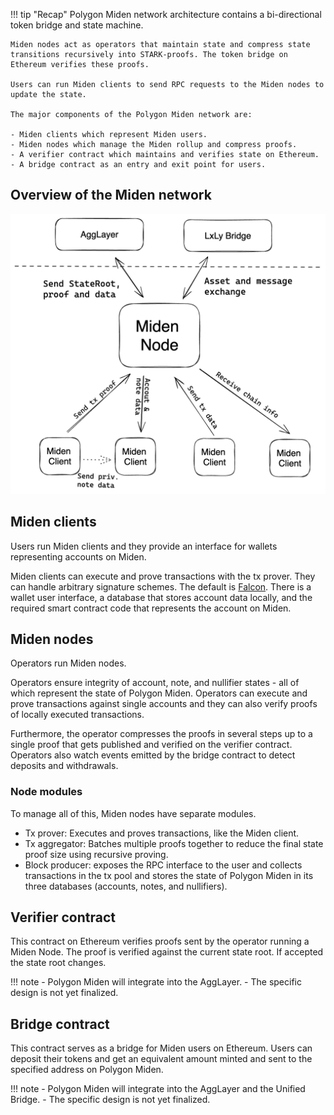 !!! tip "Recap"
    Polygon Miden network architecture contains a bi-directional token bridge and state machine. 

    Miden nodes act as operators that maintain state and compress state transitions recursively into STARK-proofs. The token bridge on Ethereum verifies these proofs. 

    Users can run Miden clients to send RPC requests to the Miden nodes to update the state.

    The major components of the Polygon Miden network are:

    - Miden clients which represent Miden users.
    - Miden nodes which manage the Miden rollup and compress proofs.
    - A verifier contract which maintains and verifies state on Ethereum.
    - A bridge contract as an entry and exit point for users.

## Overview of the Miden network

![Miden architecture overview](../img/network/architecture-overview.png)

## Miden clients

Users run Miden clients and they provide an interface for wallets representing accounts on Miden. 

Miden clients can execute and prove transactions with the tx prover. They can handle arbitrary signature schemes. The default is [Falcon](https://falcon-sign.info/). There is a wallet user interface, a database that stores account data locally, and the required smart contract code that represents the account on Miden.

## Miden nodes

Operators run Miden nodes. 

Operators ensure integrity of account, note, and nullifier states - all of which represent the state of Polygon Miden. Operators can execute and prove transactions against single accounts and they can also verify proofs of locally executed transactions. 

Furthermore, the operator compresses the proofs in several steps up to a single proof that gets published and verified on the verifier contract. Operators also watch events emitted by the bridge contract to detect deposits and withdrawals.

### Node modules

To manage all of this, Miden nodes have separate modules. 

- Tx prover: Executes and proves transactions, like the Miden client.
- Tx aggregator: Batches multiple proofs together to reduce the final state proof size using recursive proving.
- Block producer: exposes the RPC interface to the user and collects transactions in the tx pool and stores the state of Polygon Miden in its three databases (accounts, notes, and nullifiers).

## Verifier contract

This contract on Ethereum verifies proofs sent by the operator running a Miden Node. The proof is verified against the current state root. If accepted the state root changes.

!!! note
    - Polygon Miden will integrate into the AggLayer. 
    - The specific design is not yet finalized.

## Bridge contract

This contract serves as a bridge for Miden users on Ethereum. Users can deposit their tokens and get an equivalent amount minted and sent to the specified address on Polygon Miden.

!!! note
    - Polygon Miden will integrate into the AggLayer and the Unified Bridge. 
    - The specific design is not yet finalized.